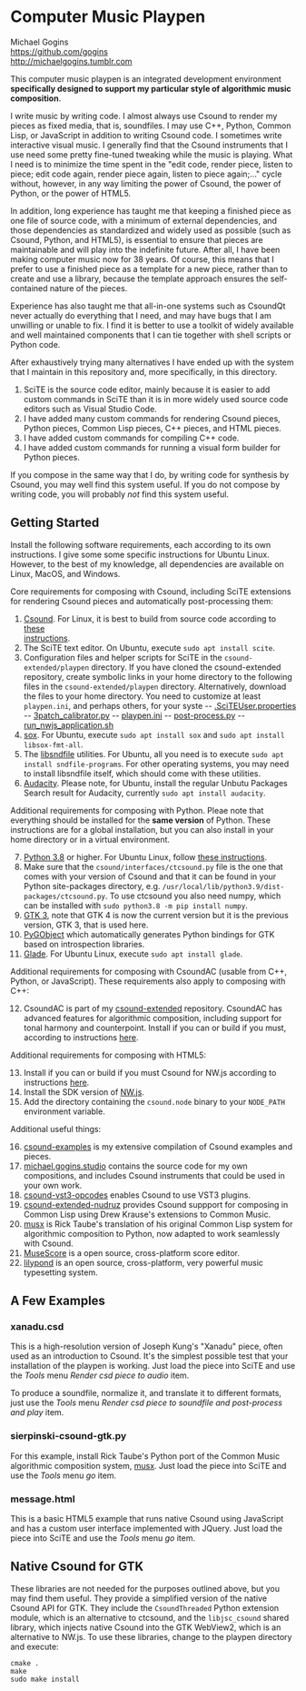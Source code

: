 # Computer Music Playpen

Michael Gogins<br>
https://github.com/gogins<br>
http://michaelgogins.tumblr.com

This computer music playpen is an integrated development environment 
__specifically designed to support my particular style of algorithmic music 
composition__.

I write music by writing code. I almost always use Csound to render my pieces 
as fixed media, that is, soundfiles. I may use C++, Python, Common Lisp, or 
JavaScript in addition to writing Csound code. I sometimes write interactive 
visual music. I generally find that the Csound instruments that I use need 
some pretty fine-tuned tweaking while the music is playing. What I need is to 
minimize the time spent in the "edit code, render piece, listen to piece; edit 
code again, render piece again, listen to piece again;..." cycle without, 
however, in any way limiting the power of Csound, the power of Python, or the 
power of HTML5.

In addition, long experience has taught me that keeping a finished piece as 
one file of source code, with a minimum of external dependencies, and those 
dependencies as standardized and widely used as possible (such as Csound, 
Python, and HTML5), is essential to ensure that pieces are maintainable and 
will play into the indefinite future. After all, I have been making computer 
music now for 38 years. Of course, this means that I prefer to use a finished 
piece as a template for a new piece, rather than to create and use a library, 
because the template approach ensures the self-contained nature of the pieces.

Experience has also taught me that all-in-one systems such as CsoundQt never 
actually do everything that I need, and may have bugs that I am unwilling or 
unable to fix. I find it is better to use a toolkit of widely available and 
well maintained components that I can tie together with shell scripts or 
Python code.

After exhaustively trying many alternatives I have ended up with the system 
that I maintain in this repository and, more specifically, in this directory.

1.  SciTE is the source code editor, mainly because it is easier to add custom 
    commands in SciTE than it is in more widely used source code editors such 
    as Visual Studio Code.
2.  I have added many custom commands for rendering Csound pieces, Python 
    pieces, Common Lisp pieces, C++ pieces, and HTML pieces.
3.  I have added custom commands for compiling C++ code.
4.  I have added custom commands for running a visual form builder for Python 
    pieces.

If you compose in the same way that I do, by writing code for synthesis by 
Csound, you may well find this system useful. If you do not compose by writing 
code, you will probably _not_ find this system useful.

## Getting Started

Install the following software requirements, each according to its own 
instructions. I give some some specific instructions for Ubuntu Linux. However, 
to the best of my knowledge, all dependencies are available on Linux, MacOS, 
and Windows.

Core requirements for composing with Csound, including SciTE extensions for 
rendering Csound pieces and automatically post-processing them:

1.  [Csound](https://csound.com/download.html). For Linux, it is best to build 
    from source code according to [these  
    instructions](https://github.com/csound/csound/blob/develop/BUILD.md).
2.  The SciTE text editor. On Ubuntu, execute `sudo apt install scite`.
3.  Configuration files and helper scripts for SciTE in the 
    `csound-extended/playpen` directory. If you have cloned the 
    csound-extended repository, create symbolic links in your home directory 
    to the following files in the `csound-extended/playpen` directory. 
    Alternatively, download the files to your home directory. You need to 
    customize at least `playpen.ini`, and perhaps others, for your syste
    -- [.SciTEUser.properties](https://github.com/gogins/csound-extended/blob/develop/playpen/.SciTEUser.properties)
    -- [3patch_calibrator.py](https://github.com/gogins/csound-extended/blob/develop/playpen/patch_calibrator.py)
    -- [playpen.ini](https://github.com/gogins/csound-extended/blob/develop/playpen/playpen.ini)
    -- [post-process.py](https://github.com/gogins/csound-extended/blob/develop/playpen/post-process.py)
    -- [run_nwjs_application.sh](https://github.com/gogins/csound-extended/blob/develop/playpen/run_nwjs_application.sh)
4.  [sox](http://sox.sourceforge.net/). For Ubuntu, execute 
    `sudo apt install sox` and `sudo apt install libsox-fmt-all`.
5.  The [libsndfile](http://www.mega-nerd.com/libsndfile/) utilities. For Ubuntu, all 
    you need is to execute `sudo apt install sndfile-programs`. For other 
    operating systems, you may need to install libsndfile itself, which should 
    come with these utilities.
6.  [Audacity](https://www.audacityteam.org/). Please note, for Ubuntu, 
    install the regular Unbutu Packages Search result for Audacity, currently 
    `sudo apt install audacity`.
    
Additional requirements for composing with Python. Pleae note that everything 
should be installed for the __same version__ of Python. These instructions are for 
a global installation, but you can also install in your home directory or in a 
virtual environment.


7.  [Python 3.8](https://www.python.org/downloads/) or higher. For Ubuntu Linux, 
    follow [these instructions](https://linuxize.com/post/how-to-install-python-3-9-on-ubuntu-20-04/).
8.  Make sure that the `csound/interfaces/ctcsound.py` file 
    is the one that comes with your version of Csound and that it can be found 
    in your Python site-packages directory, e.g. 
    `/usr/local/lib/python3.9/dist-packages/ctcsound.py`. To use ctcsound you 
    also need numpy, which can be installed with 
    `sudo python3.8 -m pip install numpy`.
9.  [GTK 3](https://www.gtk.org/docs/installations/), note that GTK 4 is now 
    the current version but it is the previous version, GTK 3, that is used here.
10. [PyGObject](https://pygobject.readthedocs.io/en/latest/getting_started.html) 
    which automatically generates Python bindings for GTK based on introspection 
    libraries.
11. [Glade](https://wiki.gnome.org/Apps/Glade). For Ubuntu Linux, execute 
    `sudo apt install glade`.

Additional requirements for composing with CsoundAC (usable from C++, Python, or 
JavaScript). These requirements also apply to composing with C++:

12. CsoundAC is part of my [csound-extended](https://github.com/gogins/csound-extended)
    repository. CsoundAC has advanced features for algorithmic composition, 
    including support for tonal harmony and counterpoint. Install if you can 
    or build if you must, according to instructions 
    [here](https://github.com/gogins/csound-extended).
    
Additional requirements for composing with HTML5:

13. Install if you can or build if you must Csound for NW.js according to 
    instructions [here](https://github.com/gogins/csound-extended-node).
14. Install the SDK version of [NW.js](https://nwjs.io/).
15. Add the directory containing the `csound.node` binary to your `NODE_PATH` 
    environment variable.
    
Additional useful things:

16. [csound-examples](https://github.com/gogins/csound-vst3-opcodes) is my 
    extensive compilation of Csound examples and pieces.
17. [michael.gogins.studio](https://github.com/gogins/michael.gogins.studio) 
    contains the source code for my own compositions, and includes Csound 
    instruments that could be used in your own work.
16. [csound-vst3-opcodes](https://github.com/gogins/csound-vst3-opcodes) 
    enables Csound to use VST3 plugins.
18. [csound-extended-nudruz](https://github.com/gogins/csound-extended-nudruz) 
    provides Csound suppport for composing in 
    Common Lisp using Drew Krause's extensions to Common Music.
19. [musx](https://github.com/musx-admin/musx) is Rick Taube's translation of 
    his original Common Lisp system for algorithmic composition to Python, now 
    adapted to work seamlessly with Csound.
20. [MuseScore](https://musescore.org/en) is a open source, cross-platform 
    score editor.
21. [lilypond](http://lilypond.org/) is an open source, cross-platform, very 
    powerful music typesetting system.
    
## A Few Examples

### xanadu.csd

This is a high-resolution version of Joseph Kung's "Xanadu" piece, often used 
as an introduction to Csound. It's the simplest possible test that your 
installation of the playpen is working. Just load the piece into SciTE and use 
the _Tools_ menu _Render csd piece to audio_ item.

To produce a soundfile, normalize it, and translate it to different formats, 
just use the _Tools_ menu _Render csd piece to soundfile and post-process and 
play_ item.

### sierpinski-csound-gtk.py

For this example, install Rick Taube's Python port of the Common Music 
algorithmic composition system, [musx](https://github.com/musx-admin/musx).
Just load the piece into SciTE and use the _Tools_ menu _go_ item.

### message.html

This is a basic HTML5 example that runs native Csound using JavaScript and 
has a custom user interface implemented with JQuery. Just load the piece 
into SciTE and use the _Tools_ menu _go_ item.

## Native Csound for GTK

These libraries are not needed for the purposes outlined above, but you may 
find them useful. They provide a simplified version of the native Csound API 
for GTK. They include the `CsoundThreaded` Python extension module, which is 
an alternative to ctcsound, and the `libjsc_csound` shared library, which 
injects native Csound into the GTK WebView2, which is an alternative to NW.js. 
To use these libraries, change to the playpen directory and execute:
```
cmake .
make
sudo make install
```
